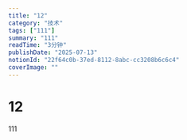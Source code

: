 ```yaml
---
title: "12"
category: "技术"
tags: ["111"]
summary: "111"
readTime: "3分钟"
publishDate: "2025-07-13"
notionId: "22f64c0b-37ed-8112-8abc-cc3208b6c6c4"
coverImage: ""
---
```


# 12

111

